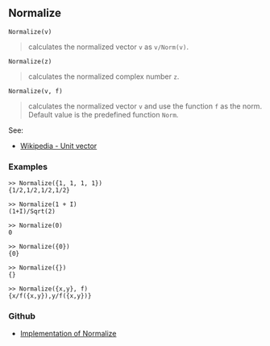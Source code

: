 ## Normalize

```
Normalize(v)
```

> calculates the normalized vector `v` as `v/Norm(v)`.

```
Normalize(z)
```

> calculates the normalized complex number `z`.

```
Normalize(v, f)
```

> calculates the normalized vector `v` and use the function `f` as the norm. Default value is the predefined function `Norm`.

See: 
* [Wikipedia - Unit vector](https://en.wikipedia.org/wiki/Unit_vector)

### Examples

```
>> Normalize({1, 1, 1, 1})
{1/2,1/2,1/2,1/2}

>> Normalize(1 + I)
(1+I)/Sqrt(2) 

>> Normalize(0)
0

>> Normalize({0})
{0}

>> Normalize({})
{}

>> Normalize({x,y}, f)
{x/f({x,y}),y/f({x,y})}
```

### Github

* [Implementation of Normalize](https://github.com/axkr/symja_android_library/blob/master/symja_android_library/matheclipse-core/src/main/java/org/matheclipse/core/builtin/LinearAlgebra.java#L3311) 
